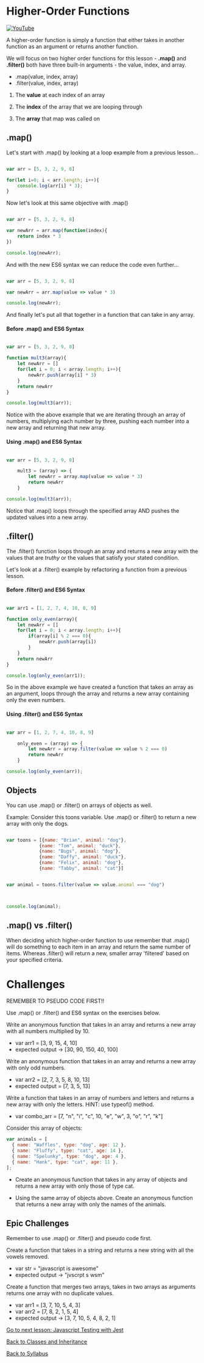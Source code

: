 # Higher-Order Functions

[![YouTube](http://img.youtube.com/vi/OHxBtQxC0ok/0.jpg)](https://www.youtube.com/watch?v=OHxBtQxC0ok&list=PLbsdmHaQ-46dMPNZkV3TEP6J_t1DASQCr&index=7&t=0s)


A higher-order function is simply a function that either takes in another function as an argument or returns another function.

We will focus on two higher order functions for this lesson -
**.map()** and **.filter()** both have three built-in arguments - the value, index, and array.

* .map(value, index, array)
* .filter(value, index, array)


1. The **value** at each index of an array

2.  The **index** of the array that we are looping through   

3.  The **array** that map was called on


## .map()

Let's start with .map() by looking at a loop example from a previous lesson...

```JavaScript

var arr = [5, 3, 2, 9, 8]

for(let i=0; i < arr.length; i++){
    console.log(arr[i] * 3);
}

```

Now let's look at this same objective with .map()

```JavaScript

var arr = [5, 3, 2, 9, 8]

var newArr = arr.map(function(index){
    return index * 3
})

console.log(newArr);

```

And with the new ES6 syntax we can reduce the code even further...

```JavaScript

var arr = [5, 3, 2, 9, 8]

var newArr = arr.map(value => value * 3)

console.log(newArr);

```

And finally let's put all that together in a function that can take in any array.

#### Before .map() and ES6 Syntax

```JavaScript

var arr = [5, 3, 2, 9, 8]

function mult3(array){
    let newArr = []
    for(let i = 0; i < array.length; i++){
        newArr.push(array[i] * 3)
    }
    return newArr
}

console.log(mult3(arr));
```
Notice with the above example that we are iterating through an array of numbers, multiplying each number by three, pushing each number into a new array and returning that new array.  


#### Using .map() and ES6 Syntax

```JavaScript

var arr = [5, 3, 2, 9, 8]

    mult3 = (array) => {
        let newArr = array.map(value => value * 3)
        return newArr
    }

console.log(mult3(arr));

```
Notice that .map() loops through the specified array AND pushes the updated values into a new array.


## .filter()

The .filter() function loops through an array and returns a new array with the values that are *truthy* or the values that satisfy your stated condition.

Let's look at a .filter() example by refactoring a function from a previous lesson.


#### Before .filter() and ES6 Syntax


```JavaScript

var arr1 = [1, 2, 7, 4, 10, 8, 9]

function only_even(array){
    let newArr = []
    for(let i = 0; i < array.length; i++){
        if(array[i] % 2 === 0){
            newArr.push(array[i])
        }
    }
    return newArr
}

console.log(only_even(arr1));
```

So in the above example we have created a function that takes an array as an argument, loops through the array and returns a new array containing only the even numbers.

#### Using .filter() and ES6 Syntax

```JavaScript

var arr = [1, 2, 7, 4, 10, 8, 9]

    only_even = (array) => {
        let newArr = array.filter(value => value % 2 === 0)
        return newArr
    }

console.log(only_even(arr));

```

## Objects

You can use .map() or .filter() on arrays of objects as well.  

Example:  Consider this toons variable.  Use .map() or .filter() to return a new array with only the dogs.

```JavaScript

var toons = [{name: "Brian", animal: "dog"},
            {name: "Tom", animal: "duck"},
            {name: "Bugs", animal: "dog"},
            {name: "Daffy", animal: "duck"},
            {name: "Felix", animal: "dog"},
            {name: "Tabby", animal: "cat"}]


var animal = toons.filter(value => value.animal === "dog")



console.log(animal);

```

## .map() vs .filter()

When deciding which higher-order function to use remember that .map() will do something to each item in an array and return the same number of items.  Whereas .filter() will return a new, smaller array 'filtered' based on your specified criteria.

# Challenges

REMEMBER TO PSEUDO CODE FIRST!!

Use .map() or .filter() and ES6 syntax on the exercises below.

Write an anonymous function that takes in an array and returns a new array with all numbers multiplied by 10.

* var arr1 = [3, 9, 15, 4, 10]
* expected output -> [30, 90, 150, 40, 100]


Write an anonymous function that takes in an array and returns a new array with only odd numbers.

* var arr2 = [2, 7, 3, 5, 8, 10, 13]
* expected output = [7, 3, 5, 13]


Write a function that takes in an array of numbers and letters and returns a new array with only the letters. HINT: use typeof() method.

* var combo_arr = [7, "n", "i", "c", 10, "e", "w", 3, "o", "r", "k"]

Consider this array of objects:

```JavaScript
var animals = [
  { name: "Waffles", type: "dog", age: 12 },
  { name: "Fluffy", type: "cat", age: 14 },
  { name: "Spelunky", type: "dog", age: 4 },
  { name: "Hank", type: "cat", age: 11 },
];
```
* Create an anonymous function that takes in any array of objects and returns a new array with only those of type cat.

* Using the same array of objects above. Create an anonymous function that returns a new array with only the names of the animals.

## Epic Challenges

Remember to use .map() or .filter() and pseudo code first.  

Create a function that takes in a string and returns a new string with all the vowels removed.

* var str = "javascript is awesome"
* expected output -> "jvscrpt s wsm"


Create a function that merges two arrays, takes in two arrays as arguments returns one array with no duplicate values.

* var arr1 = [3, 7, 10, 5, 4, 3]
* var arr2 = [7, 8, 2, 1, 5, 4]
* expected output -> [3, 7, 10, 5, 4, 8, 2, 1]

[Go to next lesson: Javascript Testing with Jest](./04js.testing_jest.md)

[Back to Classes and Inheritance](./05js_class_inheritance.md)

[Back to Syllabus](../README.md)
